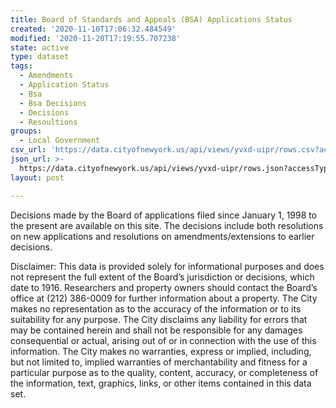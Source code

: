 ```yaml
---
title: Board of Standards and Appeals (BSA) Applications Status
created: '2020-11-10T17:06:32.484549'
modified: '2020-11-20T17:19:55.707238'
state: active
type: dataset
tags:
  - Amendments
  - Application Status
  - Bsa
  - Bsa Decisions
  - Decisions
  - Resoultions
groups:
  - Local Government
csv_url: 'https://data.cityofnewyork.us/api/views/yvxd-uipr/rows.csv?accessType=DOWNLOAD'
json_url: >-
  https://data.cityofnewyork.us/api/views/yvxd-uipr/rows.json?accessType=DOWNLOAD
layout: post

---
```

Decisions made by the Board of applications filed since January 1, 1998 to the present are available on this site. The decisions include both resolutions on new applications and resolutions on amendments/extensions to earlier decisions.

Disclaimer: This data is provided solely for informational purposes and does not represent the full extent of the Board’s jurisdiction or decisions, which date to 1916. Researchers and property owners should contact the Board’s office at (212) 386-0009 for further information about a property. The City makes no representation as to the accuracy of the information or to its suitability for any purpose. The City disclaims any liability for errors that may be contained herein and shall not be responsible for any damages consequential or actual, arising out of or in connection with the use of this information. The City makes no warranties, express or implied, including, but not limited to, implied warranties of merchantability and fitness for a particular purpose as to the quality, content, accuracy, or completeness of the information, text, graphics, links, or other items contained in this data set.
